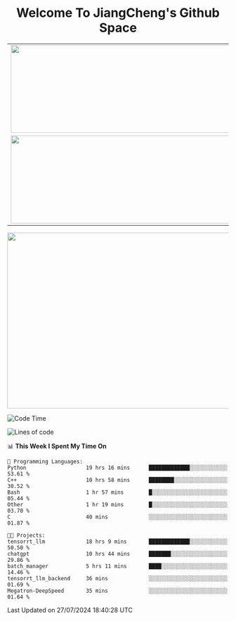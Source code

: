 <h1 align="center">Welcome To JiangCheng's Github Space</h1>

<table align="center" frame="void" rules="none" >
  <tr>
    <td>
      <div align="center"> <img height="200px" width="500px"  src="https://github-readme-stats.vercel.app/api?username=thisjiang&hide_title=true&hide_border=true&layout=compact&show_icons=trueline_height=21&text_color=000&icon_color=000&bg_color=0,ea6161,ffc64d,fffc4d,52fa5a&theme=graywhite" /> </div>
    </td>
    <td>
      <div align="center"> <img height="200px" width="500px" src="https://github-readme-stats.vercel.app/api/top-langs/?username=thisjiang&hide_title=true&hide_border=true&layout=compact&langs_count=6&text_color=000&icon_color=fff&bg_color=0,52fa5a,4dfcff,c64dff&theme=graywhite" /> </div>
    </td>
  </tr>
  <tr>
    <td>
      <div align="center"> <img height="200px" width="500px" src="https://github-readme-streak-stats.herokuapp.com/?user=thisjiang&hide_title=true&hide_border=true&layout=compact&langs_count=6" /> </div>
    </td>
    <td>
      <div align="center"> 
      <a href="https://github.com/" target="_blank"><img style="margin: 10px" src="https://profilinator.rishav.dev/skills-assets/git-scm-icon.svg" alt="Git" height="50" /></a>  
      <a href="https://www.linux.org/" target="_blank"><img style="margin: 10px" src="https://profilinator.rishav.dev/skills-assets/linux-original.svg" alt="Linux" height="50" /></a>  
      <a href="https://www.gnu.org/software/bash/" target="_blank"><img style="margin: 10px" src="https://profilinator.rishav.dev/skills-assets/gnu_bash-icon.svg" alt="Bash" height="50" /></a>  
      </div>
    </td>
  </tr>
</table>

<div align="center"> <img height="400px" width="1000px" src="https://github-readme-activity-graph.cyclic.app/graph?username=thisjiang&theme=react&hide_title=true&hide_border=true&layout=compact&langs_count=6" /> </div></td>

<!--START_SECTION:waka-->
![Code Time](http://img.shields.io/badge/Code%20Time-1%2C559%20hrs%2048%20mins-blue)

![Lines of code](https://img.shields.io/badge/From%20Hello%20World%20I%27ve%20Written-218.2%20thousand%20lines%20of%20code-blue)

📊 **This Week I Spent My Time On** 

```text
💬 Programming Languages: 
Python                   19 hrs 16 mins      █████████████░░░░░░░░░░░░   53.61 % 
C++                      10 hrs 58 mins      ████████░░░░░░░░░░░░░░░░░   30.52 % 
Bash                     1 hr 57 mins        █░░░░░░░░░░░░░░░░░░░░░░░░   05.44 % 
Other                    1 hr 19 mins        █░░░░░░░░░░░░░░░░░░░░░░░░   03.70 % 
C                        40 mins             ░░░░░░░░░░░░░░░░░░░░░░░░░   01.87 % 

🐱‍💻 Projects: 
tensorrt_llm             18 hrs 9 mins       █████████████░░░░░░░░░░░░   50.50 % 
chatgpt                  10 hrs 44 mins      ███████░░░░░░░░░░░░░░░░░░   29.86 % 
batch_manager            5 hrs 11 mins       ████░░░░░░░░░░░░░░░░░░░░░   14.46 % 
tensorrt_llm_backend     36 mins             ░░░░░░░░░░░░░░░░░░░░░░░░░   01.69 % 
Megatron-DeepSpeed       35 mins             ░░░░░░░░░░░░░░░░░░░░░░░░░   01.64 % 
```


 Last Updated on 27/07/2024 18:40:28 UTC
<!--END_SECTION:waka-->
